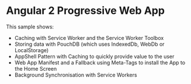 # Angular 2 Progressive Web App

This sample shows:

- Caching with Service Worker and the Service Worker Toolbox
- Storing data with PouchDB (which uses IndexedDb, WebDb or LocalStorage)
- AppShell Pattern with Caching to quickly provide value to the user
- Web App Manifest and a Fallback using Meta-Tags to install the App to the Home Screen
- Background Synchronisation with Service Workers
